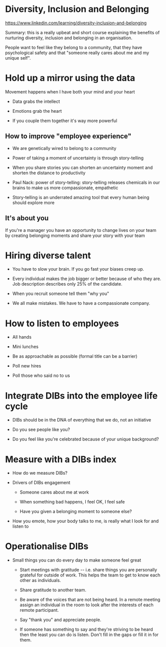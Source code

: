 # Diversity, Inclusion and Belonging

https://www.linkedin.com/learning/diversity-inclusion-and-belonging

Summary: this is a really upbeat and short course explaining the benefits of
nurturing diversity, inclusion and belonging in an organisation.

People want to feel like they belong to a community, that they have
psychological safety and that "someone really cares about me and my unique
self".

# Hold up a mirror using the data

Movement happens when I have both your mind and your heart

* Data grabs the intellect

* Emotions grab the heart

* If you couple them together it's way more powerful

## How to improve "employee experience"

* We are genetically wired to belong to a community

* Power of taking a moment of uncertainty is through story-telling

* When you share stories you can shorten an uncertainty moment and shorten
  the distance to productivity

* Paul Nack: power of story-telling: story-telling releases chemicals in our
  brains to make us more compassionate, empathetic

* Story-telling is an underrated amazing tool that every human being should
  explore more

## It's about you

If you're a manager you have an opportunity to change lives on your team by
creating belonging moments and share your story with your team

# Hiring diverse talent

* You have to slow your brain.  If you go fast your biases creep up.

* Every individual makes the job bigger or better because of who they are. 
  Job description describes only 25% of the candidate.

* When you recruit someone tell them "why you"

* We all make mistakes. We have to have a compassionate company.

# How to listen to employees

* All hands

* Mini lunches

* Be as approachable as possible (formal title can be a barrier)

* Poll new hires

* Poll those who said no to us

# Integrate DIBs into the employee life cycle

* DIBs should be in the DNA of everything that we do, not an initiative

* Do you see people like you?

* Do you feel like you're celebrated because of your unique background?

# Measure with a DIBs index

* How do we measure DIBs?

* Drivers of DIBs engagement

    * Someone cares about me at work

    * When something bad happens, I feel OK, I feel safe

    * Have you given a belonging moment to someone else?

* How you emote, how your body talks to me, is really what I look for and
  listen to

# Operationalise DIBs

* Small things you can do every day to make someone feel great

    * Start meetings with gratitude -- i.e. share things you are personally
      grateful for outside of work.  This helps the team to get to know each
      other as individuals.

    * Share gratitude to another team.

    * Be aware of the voices that are not being heard.  In a remote meeting
      assign an individual in the room to look after the interests of each
      remote participant.

    * Say "thank you" and appreciate people.

    * If someone has something to say and they're striving to be heard then
      the least you can do is listen.  Don't fill in the gaps or fill it in
      for them.
